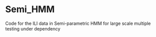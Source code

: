 # Semi_HMM
Code for the ILI data in Semi-parametric HMM for large scale multiple testing under dependency
